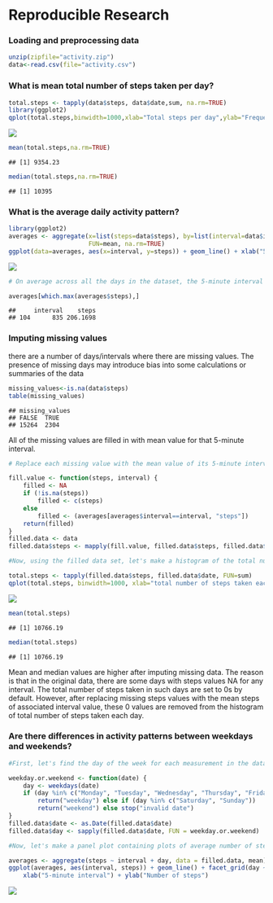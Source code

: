 
# Reproducible Research

### Loading and preprocessing data

```r
unzip(zipfile="activity.zip")
data<-read.csv(file="activity.csv")
```

### What is mean total number of steps taken per day?


```r
total.steps <- tapply(data$steps, data$date,sum, na.rm=TRUE)
library(ggplot2)
qplot(total.steps,binwidth=1000,xlab="Total steps per day",ylab="Frequency")
```

![](PA1_template_files/figure-html/activity-1.png)<!-- -->

```r
mean(total.steps,na.rm=TRUE)
```

```
## [1] 9354.23
```

```r
median(total.steps,na.rm=TRUE)
```

```
## [1] 10395
```
### What is the average daily activity pattern?

```r
library(ggplot2)
averages <- aggregate(x=list(steps=data$steps), by=list(interval=data$interval),
                      FUN=mean, na.rm=TRUE)
ggplot(data=averages, aes(x=interval, y=steps)) + geom_line() + xlab("5-minute interval") + ylab("average number of steps taken")
```

![](PA1_template_files/figure-html/data-1.png)<!-- -->

```r
# On average across all the days in the dataset, the 5-minute interval contains the maximum number of steps?

averages[which.max(averages$steps),]
```

```
##     interval    steps
## 104      835 206.1698
```
### Imputing missing values
there are a number of days/intervals where there are missing values. The presence of missing days may introduce bias into some calculations or summaries of the data


```r
missing_values<-is.na(data$steps)
table(missing_values)
```

```
## missing_values
## FALSE  TRUE 
## 15264  2304
```

All of the missing values are filled in with mean value for that 5-minute interval.


```r
# Replace each missing value with the mean value of its 5-minute interval

fill.value <- function(steps, interval) {
    filled <- NA
    if (!is.na(steps))
        filled <- c(steps)
    else
        filled <- (averages[averages$interval==interval, "steps"])
    return(filled)
}
filled.data <- data
filled.data$steps <- mapply(fill.value, filled.data$steps, filled.data$interval)

#Now, using the filled data set, let's make a histogram of the total number of steps taken each day and calculate the mean and median total number of steps.

total.steps <- tapply(filled.data$steps, filled.data$date, FUN=sum)
qplot(total.steps, binwidth=1000, xlab="total number of steps taken each day")
```

![](PA1_template_files/figure-html/missing_values-1.png)<!-- -->

```r
mean(total.steps)
```

```
## [1] 10766.19
```

```r
median(total.steps)
```

```
## [1] 10766.19
```
Mean and median values are higher after imputing missing data. The reason is that in the original data, there are some days with steps values NA for any interval. The total number of steps taken in such days are set to 0s by default. However, after replacing missing steps values with the mean steps of associated interval value, these 0 values are removed from the histogram of total number of steps taken each day.

### Are there differences in activity patterns between weekdays and weekends?


```r
#First, let's find the day of the week for each measurement in the dataset. In this part, we use the dataset with the filled-in values.

weekday.or.weekend <- function(date) {
    day <- weekdays(date)
    if (day %in% c("Monday", "Tuesday", "Wednesday", "Thursday", "Friday")) 
        return("weekday") else if (day %in% c("Saturday", "Sunday")) 
        return("weekend") else stop("invalid date")
}
filled.data$date <- as.Date(filled.data$date)
filled.data$day <- sapply(filled.data$date, FUN = weekday.or.weekend)

#Now, let's make a panel plot containing plots of average number of steps taken on weekdays and weekends.

averages <- aggregate(steps ~ interval + day, data = filled.data, mean)
ggplot(averages, aes(interval, steps)) + geom_line() + facet_grid(day ~ .) + 
    xlab("5-minute interval") + ylab("Number of steps")
```

![](PA1_template_files/figure-html/filled.data-1.png)<!-- -->



